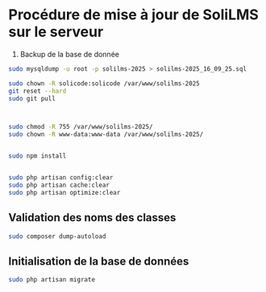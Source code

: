 # Procédure de mise à jour de SoliLMS sur le serveur


1. Backup de la base de donnée 


````bash
sudo mysqldump -u root -p solilms-2025 > solilms-2025_16_09_25.sql
````


````bash
sudo chown -R solicode:solicode /var/www/solilms-2025
git reset --hard
sudo git pull



sudo chmod -R 755 /var/www/solilms-2025/
sudo chown -R www-data:www-data /var/www/solilms-2025/


sudo npm install


sudo php artisan config:clear
sudo php artisan cache:clear
sudo php artisan optimize:clear
````

## Validation des noms des classes

````bash
sudo composer dump-autoload
````




## Initialisation de la base de données

````bash
sudo php artisan migrate
````

